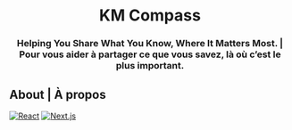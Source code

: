 <div align="center">
  <h1>KM Compass<h3>Helping You Share What You Know, Where It Matters Most. | Pour vous aider à partager ce que vous savez, là où c’est le plus important.</h3></h1>
</div>

## About | À propos
[![React](https://img.shields.io/badge/React-%2320232a.svg?logo=react&logoColor=%2361DAFB)](#)
[![Next.js](https://img.shields.io/badge/Next.js-black?logo=next.js&logoColor=white)](#)

